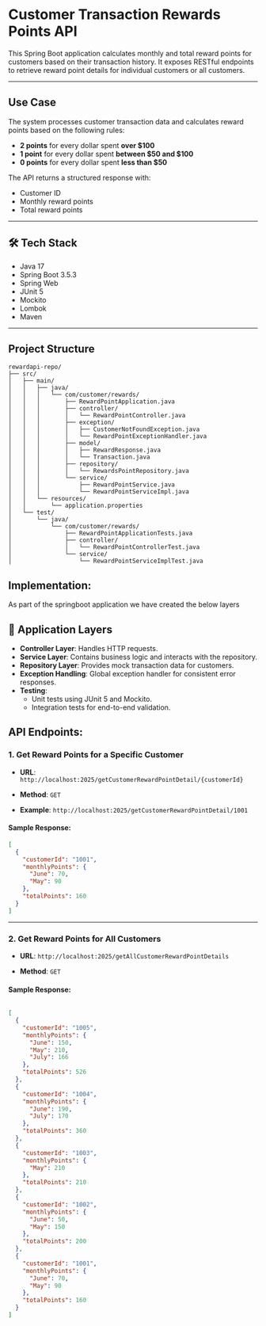 # Customer Transaction Rewards Points API

This Spring Boot application calculates monthly and total reward points for customers based on their transaction history. It exposes RESTful endpoints to retrieve reward point details for individual customers or all customers.

---

##  Use Case

The system processes customer transaction data and calculates reward points based on the following rules:

-  **2 points** for every dollar spent **over $100**
-  **1 point** for every dollar spent **between $50 and $100**
-  **0 points** for every dollar spent **less than $50**

The API returns a structured response with:
- Customer ID
- Monthly reward points
- Total reward points

---

## 🛠️ Tech Stack
- Java 17
- Spring Boot 3.5.3
- Spring Web
- JUnit 5
- Mockito
- Lombok
- Maven

---

##  Project Structure
```text
rewardapi-repo/
├── src/
│   ├── main/
│   │   ├── java/
│   │   │   └── com/customer/rewards/
│   │   │       ├── RewardPointApplication.java
│   │   │       ├── controller/
│   │   │       │   └── RewardPointController.java
│   │   │       ├── exception/
│   │   │       │   ├── CustomerNotFoundException.java
│   │   │       │   └── RewardPointExceptionHandler.java
│   │   │       ├── model/
│   │   │       │   ├── RewardResponse.java
│   │   │       │   └── Transaction.java
│   │   │       ├── repository/
│   │   │       │   └── RewardsPointRepository.java
│   │   │       └── service/
│   │   │           ├── RewardPointService.java
│   │   │           └── RewardPointServiceImpl.java
│   │   └── resources/
│   │       └── application.properties
│   └── test/
│       └── java/
│           └── com/customer/rewards/
│               ├── RewardPointApplicationTests.java
│               ├── controller/
│               │   └── RewardPointControllerTest.java
│               └── service/
│                   └── RewardPointServiceImplTest.java

```


## Implementation:

As part of the springboot application we have created the below layers 
## 🧩 Application Layers

- **Controller Layer**: Handles HTTP requests.
- **Service Layer**: Contains business logic and interacts with the repository.
- **Repository Layer**: Provides mock transaction data for customers.
- **Exception Handling**: Global exception handler for consistent error responses.
- **Testing**:
  - Unit tests using JUnit 5 and Mockito.
  - Integration tests for end-to-end validation.

## API Endpoints:

### 1. Get Reward Points for a Specific Customer

- **URL**: `http://localhost:2025/getCustomerRewardPointDetail/{customerId}`

- **Method**: `GET`

- **Example**: `http://localhost:2025/getCustomerRewardPointDetail/1001`
  
#### Sample Response:
```json
[
  {
    "customerId": "1001",
    "monthlyPoints": {
      "June": 70,
      "May": 90
    },
    "totalPoints": 160
  }
]
```
---

### 2. Get Reward Points for All Customers

- **URL**: `http://localhost:2025/getAllCustomerRewardPointDetails`

- **Method**: `GET`

#### Sample Response:

```json

[
  {
    "customerId": "1005",
    "monthlyPoints": {
      "June": 150,
      "May": 210,
      "July": 166
    },
    "totalPoints": 526
  },
  {
    "customerId": "1004",
    "monthlyPoints": {
      "June": 190,
      "July": 170
    },
    "totalPoints": 360
  },
  {
    "customerId": "1003",
    "monthlyPoints": {
      "May": 210
    },
    "totalPoints": 210
  },
  {
    "customerId": "1002",
    "monthlyPoints": {
      "June": 50,
      "May": 150
    },
    "totalPoints": 200
  },
  {
    "customerId": "1001",
    "monthlyPoints": {
      "June": 70,
      "May": 90
    },
    "totalPoints": 160
  }
]
```

